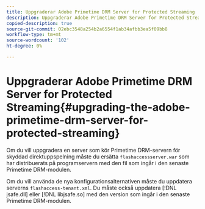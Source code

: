 ```yaml
---
title: Uppgraderar Adobe Primetime DRM Server for Protected Streaming
description: Uppgraderar Adobe Primetime DRM Server for Protected Streaming
copied-description: true
source-git-commit: 02ebc3548a254b2a6554f1ab34afbb3ea5f09bb8
workflow-type: tm+mt
source-wordcount: '102'
ht-degree: 0%

---
```


# Uppgraderar Adobe Primetime DRM Server for Protected Streaming{#upgrading-the-adobe-primetime-drm-server-for-protected-streaming}

Om du vill uppgradera en server som kör Primetime DRM-servern för skyddad direktuppspelning måste du ersätta `flashaccessserver.war` som har distribuerats på programservern med den fil som ingår i den senaste Primetime DRM-modulen.

Om du vill använda de nya konfigurationsalternativen måste du uppdatera serverns `flashaccess-tenant.xml`. Du måste också uppdatera [!DNL jsafe.dll] eller [!DNL libjsafe.so] med den version som ingår i den senaste Primetime DRM-modulen.

